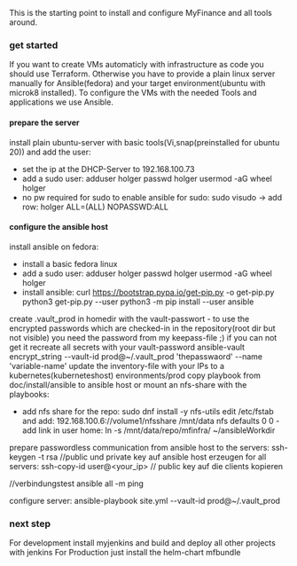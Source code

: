 This is the starting point to install and configure MyFinance and all tools around.

### get started ###

If you want to create VMs automaticly with infrastructure as code you should use Terraform. Otherwise you have to provide a plain linux server manually for Ansible(fedora) and your target environment(ubuntu with microk8 installed). 
To configure the VMs with the needed Tools and applications we use Ansible.

#### prepare the server ####

install plain ubuntu-server with basic tools(Vi,snap(preinstalled for ubuntu 20)) and add the user:
- set the ip at the DHCP-Server to 192.168.100.73
- add a sudo user:
 adduser holger
 passwd holger
 usermod -aG wheel holger
- no pw required for sudo to enable ansible for sudo: sudo visudo -> add row: holger ALL=(ALL) NOPASSWD:ALL




#### configure the ansible host ####

install ansible on fedora:
- install a basic fedora linux
- add a sudo user:
 adduser holger
 passwd holger
 usermod -aG wheel holger
- install ansible:
curl https://bootstrap.pypa.io/get-pip.py -o get-pip.py
python3 get-pip.py --user
python3 -m pip install --user ansible

create .vault_prod in homedir with the vault-passwort - to use the encrypted passwords which are checked-in in the repository(root dir but not visible) you need the password from my keepass-file ;) if you can not get it recreate all secrets with your vault-password  ansible-vault encrypt_string --vault-id prod@~/.vault_prod 'thepasswaord' --name 'variable-name'
update the inventory-file with your IPs to a kubernetes(kuberneteshost) environments/prod
copy playbook from doc/install/ansible to ansible host or mount an nfs-share with the playbooks:
  - add nfs share for the repo:
  sudo dnf install -y nfs-utils
  edit /etc/fstab and add: 192.168.100.6://volume1/nfsshare /mnt/data nfs defaults 0 0
  -add link in user home:
  ln -s /mnt/data/repo/mfinfra/ ~/ansibleWorkdir

prepare passwordless communication from ansible host to the servers:
ssh-keygen -t rsa  //public und private key auf ansible host erzeugen
for all servers: ssh-copy-id user@<your_ip> // public key auf die clients kopieren

//verbindungstest
ansible all -m ping 

configure server: ansible-playbook site.yml --vault-id prod@~/.vault_prod


### next step ###
For development install myjenkins and build and deploy all other projects with jenkins
For Production just install the helm-chart mfbundle




